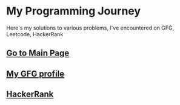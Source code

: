 # My Programming Journey
Here's my solutions to various problems, I've encountered on GFG, Leetcode, HackerRank 
## [Go to Main Page](https://iamvarunjoshi.github.io/)
## [My GFG profile](https://auth.geeksforgeeks.org/user/server_monk/practice/)
## [HackerRank](https://www.hackerrank.com/varunjoshicdg?hr_r=1)
